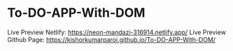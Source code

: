 # To-DO-APP-With-DOM
Live Preview Netlify: https://neon-mandazi-316914.netlify.app/
Live Preview Github Page: https://kishorkumarparoi.github.io/To-DO-APP-With-DOM/
